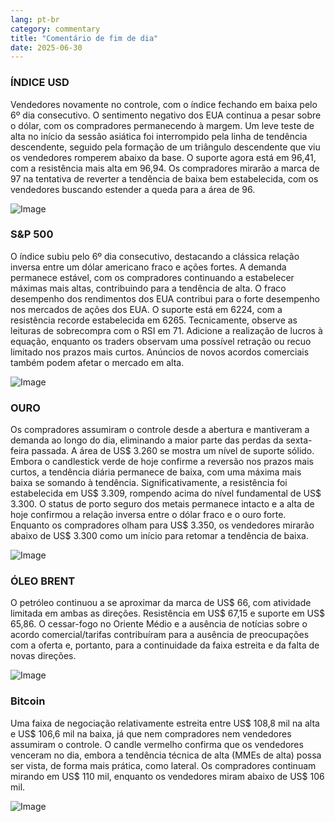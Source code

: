 ```yaml
---
lang: pt-br
category: commentary
title: "Comentário de fim de dia"
date: 2025-06-30
---
```


### ÍNDICE USD

Vendedores novamente no controle, com o índice fechando em baixa pelo 6º dia consecutivo. O sentimento negativo dos EUA continua a pesar sobre o dólar, com os compradores permanecendo à margem. Um leve teste de alta no início da sessão asiática foi interrompido pela linha de tendência descendente, seguido pela formação de um triângulo descendente que viu os vendedores romperem abaixo da base. O suporte agora está em 96,41, com a resistência mais alta em 96,94. Os compradores mirarão a marca de 97 na tentativa de reverter a tendência de baixa bem estabelecida, com os vendedores buscando estender a queda para a área de 96.

![Image](https://markleighedu.github.io/img/Jun-2025/30-Jun-2025/usdindex.jpg)

### S&P 500

O índice subiu pelo 6º dia consecutivo, destacando a clássica relação inversa entre um dólar americano fraco e ações fortes. A demanda permanece estável, com os compradores continuando a estabelecer máximas mais altas, contribuindo para a tendência de alta. O fraco desempenho dos rendimentos dos EUA contribui para o forte desempenho nos mercados de ações dos EUA. O suporte está em 6224, com a resistência recorde estabelecida em 6265. Tecnicamente, observe as leituras de sobrecompra com o RSI em 71. Adicione a realização de lucros à equação, enquanto os traders observam uma possível retração ou recuo limitado nos prazos mais curtos. Anúncios de novos acordos comerciais também podem afetar o mercado em alta.

![Image](https://markleighedu.github.io/img/Jun-2025/30-Jun-2025/sp500.jpg)

### OURO

Os compradores assumiram o controle desde a abertura e mantiveram a demanda ao longo do dia, eliminando a maior parte das perdas da sexta-feira passada. A área de US$ 3.260 se mostra um nível de suporte sólido. Embora o candlestick verde de hoje confirme a reversão nos prazos mais curtos, a tendência diária permanece de baixa, com uma máxima mais baixa se somando à tendência. Significativamente, a resistência foi estabelecida em US$ 3.309, rompendo acima do nível fundamental de US$ 3.300. O status de porto seguro dos metais permanece intacto e a alta de hoje confirmou a relação inversa entre o dólar fraco e o ouro forte. Enquanto os compradores olham para US$ 3.350, os vendedores mirarão abaixo de US$ 3.300 como um início para retomar a tendência de baixa.

![Image](https://markleighedu.github.io/img/Jun-2025/30-Jun-2025/gold.jpg)

### ÓLEO BRENT

O petróleo continuou a se aproximar da marca de US$ 66, com atividade limitada em ambas as direções. Resistência em US$ 67,15 e suporte em US$ 65,86. O cessar-fogo no Oriente Médio e a ausência de notícias sobre o acordo comercial/tarifas contribuíram para a ausência de preocupações com a oferta e, portanto, para a continuidade da faixa estreita e da falta de novas direções.

![Image](https://markleighedu.github.io/img/Jun-2025/30-Jun-2025/brentoil.jpg)

### Bitcoin

Uma faixa de negociação relativamente estreita entre US$ 108,8 mil na alta e US$ 106,6 mil na baixa, já que nem compradores nem vendedores assumiram o controle. O candle vermelho confirma que os vendedores venceram no dia, embora a tendência técnica de alta (MMEs de alta) possa ser vista, de forma mais prática, como lateral. Os compradores continuam mirando em US$ 110 mil, enquanto os vendedores miram abaixo de US$ 106 mil.

![Image](https://markleighedu.github.io/img/Jun-2025/30-Jun-2025/bitcoin.jpg)

